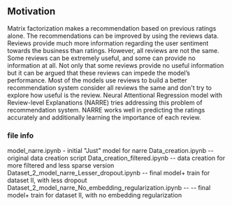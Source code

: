 ## Motivation
Matrix factorization makes a recommendation based on previous ratings alone. The recommendations can be improved by using the reviews data. Reviews provide much more information regarding the user sentiment towards the business than ratings. However, all reviews are not the same. Some reviews can be extremely useful, and some can provide no information at all. Not only that some reviews provide no useful information but it can be argued that these reviews can impede the model’s performance. Most of the models use reviews to build a better recommendation system consider all reviews the same and don't try to explore how useful is the review. Neural Attentional Regression model with Review-level
Explanations (NARRE) tries addressing this problem of recommendation system. NARRE works well in predicting the ratings accurately and additionally learning the importance of each review.

### file info
model_narre.ipynb  - initial "Just" model for narre
Data_creation.ipynb --  original data creation script
Data_creation_filtered.ipynb -- data creation for more filtered and less sparse version
Dataset_2_model_narre_Lesser_dropout.ipynb  -- final model+ train for dataset II, with less dropout
Dataset_2_model_narre_No_embedding_regularization.ipynb -- -- final model+ train for dataset II, with no embedding regularization
